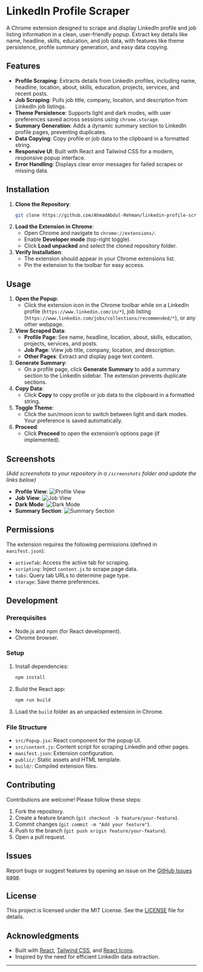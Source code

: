 # LinkedIn Profile Scraper

A Chrome extension designed to scrape and display LinkedIn profile and job listing information in a clean, user-friendly popup. Extract key details like name, headline, skills, education, and job data, with features like theme persistence, profile summary generation, and easy data copying.

## Features
- **Profile Scraping**: Extracts details from LinkedIn profiles, including name, headline, location, about, skills, education, projects, services, and recent posts.
- **Job Scraping**: Pulls job title, company, location, and description from LinkedIn job listings.
- **Theme Persistence**: Supports light and dark modes, with user preferences saved across sessions using `chrome.storage`.
- **Summary Generation**: Adds a dynamic summary section to LinkedIn profile pages, preventing duplicates.
- **Data Copying**: Copy profile or job data to the clipboard in a formatted string.
- **Responsive UI**: Built with React and Tailwind CSS for a modern, responsive popup interface.
- **Error Handling**: Displays clear error messages for failed scrapes or missing data.

## Installation
1. **Clone the Repository**:
   ```bash
   git clone https://github.com/AhmadAbdul-Rehman/linkedin-profile-scraper.git
   ```
2. **Load the Extension in Chrome**:
   - Open Chrome and navigate to `chrome://extensions/`.
   - Enable **Developer mode** (top-right toggle).
   - Click **Load unpacked** and select the cloned repository folder.
3. **Verify Installation**:
   - The extension should appear in your Chrome extensions list.
   - Pin the extension to the toolbar for easy access.

## Usage
1. **Open the Popup**:
   - Click the extension icon in the Chrome toolbar while on a LinkedIn profile (`https://www.linkedin.com/in/*`), job listing (`https://www.linkedin.com/jobs/collections/recommended/*`), or any other webpage.
2. **View Scraped Data**:
   - **Profile Page**: See name, headline, location, about, skills, education, projects, services, and posts.
   - **Job Page**: View job title, company, location, and description.
   - **Other Pages**: Extract and display page text content.
3. **Generate Summary**:
   - On a profile page, click **Generate Summary** to add a summary section to the LinkedIn sidebar. The extension prevents duplicate sections.
4. **Copy Data**:
   - Click **Copy** to copy profile or job data to the clipboard in a formatted string.
5. **Toggle Theme**:
   - Click the sun/moon icon to switch between light and dark modes. Your preference is saved automatically.
6. **Proceed**:
   - Click **Proceed** to open the extension’s options page (if implemented).

## Screenshots
*(Add screenshots to your repository in a `/screenshots` folder and update the links below)*

- **Profile View**: ![Profile View](screenshots/profile-view.png)
- **Job View**: ![Job View](screenshots/job-view.png)
- **Dark Mode**: ![Dark Mode](screenshots/dark-mode.png)
- **Summary Section**: ![Summary Section](screenshots/summary-section.png)

## Permissions
The extension requires the following permissions (defined in `manifest.json`):
- `activeTab`: Access the active tab for scraping.
- `scripting`: Inject `content.js` to scrape page data.
- `tabs`: Query tab URLs to determine page type.
- `storage`: Save theme preferences.

## Development
### Prerequisites
- Node.js and npm (for React development).
- Chrome browser.

### Setup
1. Install dependencies:
   ```bash
   npm install
   ```
2. Build the React app:
   ```bash
   npm run build
   ```
3. Load the `build` folder as an unpacked extension in Chrome.

### File Structure
- `src/Popup.jsx`: React component for the popup UI.
- `src/content.js`: Content script for scraping LinkedIn and other pages.
- `manifest.json`: Extension configuration.
- `public/`: Static assets and HTML template.
- `build/`: Compiled extension files.

## Contributing
Contributions are welcome! Please follow these steps:
1. Fork the repository.
2. Create a feature branch (`git checkout -b feature/your-feature`).
3. Commit changes (`git commit -m "Add your feature"`).
4. Push to the branch (`git push origin feature/your-feature`).
5. Open a pull request.

## Issues
Report bugs or suggest features by opening an issue on the [GitHub Issues page](https://github.com/your-username/linkedin-profile-scraper/issues).

## License
This project is licensed under the MIT License. See the [LICENSE](LICENSE) file for details.

## Acknowledgments
- Built with [React](https://reactjs.org/), [Tailwind CSS](https://tailwindcss.com/), and [React Icons](https://react-icons.github.io/react-icons/).
- Inspired by the need for efficient LinkedIn data extraction.

---
